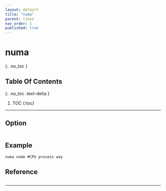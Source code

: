 ```yaml
---
layout: default
title: "numa"
parent: linux
nav_order: 1
published: true
---
```

# numa
{: .no_toc  }

## Table Of Contents
{: .no_toc .text-delta }

1. TOC
{:toc}

---
## Option

```

```

## Example
```
numa node #CPU process way
```
## Reference
```
```
---